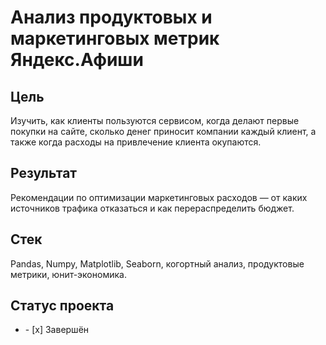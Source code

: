 
# Анализ продуктовых и маркетинговых метрик Яндекс.Афиши
## Цель
Изучить, как клиенты пользуются сервисом, когда делают первые покупки на сайте, сколько денег приносит компании каждый клиент, а также когда расходы на привлечение клиента окупаются.
## Результат
Рекомендации по оптимизации маркетинговых расходов — от каких источников трафика отказаться и как перераспределить бюджет.
## Стек
Pandas, Numpy, Matplotlib, Seaborn, когортный анализ, продуктовые метрики, юнит-экономика.
## Статус проекта
<ul><li>- [x] Завершён</li>
